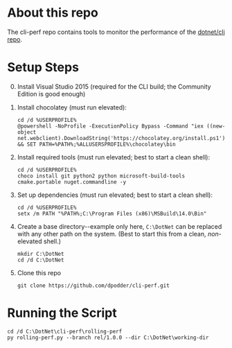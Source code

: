 About this repo
===============

The cli-perf repo contains tools to monitor the performance of the [dotnet/cli
repo](https://github.com/dotnet/cli).

Setup Steps
===========

0. Install Visual Studio 2015 (required for the CLI build; the Community Edition
   is good enough)

1. Install chocolatey (must run elevated):

    ```batch
    cd /d %USERPROFILE%
    @powershell -NoProfile -ExecutionPolicy Bypass -Command "iex ((new-object net.webclient).DownloadString('https://chocolatey.org/install.ps1'))" && SET PATH=%PATH%;%ALLUSERSPROFILE%\chocolatey\bin
    ```

2. Install required tools (must run elevated; best to start a clean shell):

    ```batch
    cd /d %USERPROFILE%
    choco install git python2 python microsoft-build-tools cmake.portable nuget.commandline -y
    ```

3. Set up dependencies (must run elevated; best to start a clean shell):

    ```batch
    cd /d %USERPROFILE%
    setx /m PATH "%PATH%;C:\Program Files (x86)\MSBuild\14.0\Bin"
    ```

4. Create a base directory--example only here, `C:\DotNet` can be replaced with
   any other path on the system. (Best to start this from a clean,
   *non*-elevated shell.)

    ```batch
    mkdir C:\DotNet
    cd /d C:\DotNet
    ```

5. Clone this repo

    ```batch
    git clone https://github.com/dpodder/cli-perf.git
    ```

Running the Script
==================

```batch
cd /d C:\DotNet\cli-perf\rolling-perf
py rolling-perf.py --branch rel/1.0.0 --dir C:\DotNet\working-dir
```
